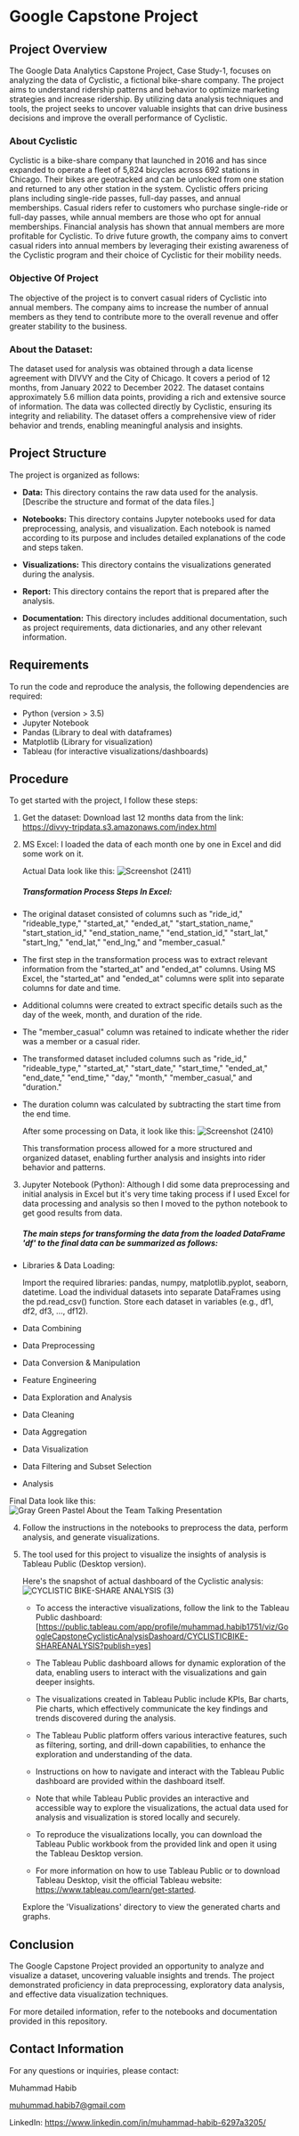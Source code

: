 # Google Capstone Project

## Project Overview

The Google Data Analytics Capstone Project, Case Study-1, focuses on analyzing the data of Cyclistic, a fictional bike-share company. The project aims to understand ridership patterns and behavior to optimize marketing strategies and increase ridership. By utilizing data analysis techniques and tools, the project seeks to uncover valuable insights that can drive business decisions and improve the overall performance of Cyclistic.

### About Cyclistic

Cyclistic is a bike-share company that launched in 2016 and has since expanded to operate a fleet of 5,824 bicycles across 692 stations in Chicago. Their bikes are geotracked and can be unlocked from one station and returned to any other station in the system. Cyclistic offers pricing plans including single-ride passes, full-day passes, and annual memberships. Casual riders refer to customers who purchase single-ride or full-day passes, while annual members are those who opt for annual memberships. Financial analysis has shown that annual members are more profitable for Cyclistic. To drive future growth, the company aims to convert casual riders into annual members by leveraging their existing awareness of the Cyclistic program and their choice of Cyclistic for their mobility needs.

### Objective Of Project
The objective of the project is to convert casual riders of Cyclistic into annual members. The company aims to increase the number of annual members as they tend to contribute more to the overall revenue and offer greater stability to the business.

### About the Dataset:
The dataset used for analysis was obtained through a data license agreement with DIVVY and the City of Chicago.
It covers a period of 12 months, from January 2022 to December 2022.
The dataset contains approximately 5.6 million data points, providing a rich and extensive source of information.
The data was collected directly by Cyclistic, ensuring its integrity and reliability.
The dataset offers a comprehensive view of rider behavior and trends, enabling meaningful analysis and insights.

## Project Structure

The project is organized as follows:

- **Data:** This directory contains the raw data used for the analysis. [Describe the structure and format of the data files.]

- **Notebooks:** This directory contains Jupyter notebooks used for data preprocessing, analysis, and visualization. Each notebook is named according to its purpose and includes detailed explanations of the code and steps taken.


- **Visualizations:** This directory contains the visualizations generated during the analysis. 

- **Report:** This directory contains the report that is prepared after the analysis.

- **Documentation:** This directory includes additional documentation, such as project requirements, data dictionaries, and any other relevant information.

## Requirements

To run the code and reproduce the analysis, the following dependencies are required:

- Python (version > 3.5)
- Jupyter Notebook
- Pandas  (Library to deal with dataframes)
- Matplotlib   (Library for visualization)
- Tableau (for interactive visualizations/dashboards)

## Procedure

To get started with the project, I follow these steps:

1. Get the dataset: Download last 12 months data from the link: https://divvy-tripdata.s3.amazonaws.com/index.html

2. MS Excel: I loaded the data of each month one by one in Excel and did some work on it.
 
   Actual Data look like this:
   ![Screenshot (2411)](https://github.com/renzhezhilu/webp2jpg-online/assets/121312917/30eb9535-79a0-45ad-a30a-2b350d8c8ff8)
   ##### Transformation Process Steps In Excel:
- The original dataset consisted of columns such as "ride_id," "rideable_type," "started_at," "ended_at," "start_station_name," "start_station_id," "end_station_name," "end_station_id," "start_lat," "start_lng," "end_lat," "end_lng," and "member_casual."
- The first step in the transformation process was to extract relevant information from the "started_at" and "ended_at" columns.
Using MS Excel, the "started_at" and "ended_at" columns were split into separate columns for date and time.
- Additional columns were created to extract specific details such as the day of the week, month, and duration of the ride.
- The "member_casual" column was retained to indicate whether the rider was a member or a casual rider.
- The transformed dataset included columns such as "ride_id," "rideable_type," "started_at," "start_date," "start_time," "ended_at," "end_date," "end_time," "day," "month," "member_casual," and "duration."
- The duration column was calculated by subtracting the start time from the end time.

   After some processing on Data, it look like this:
   ![Screenshot (2410)](https://github.com/renzhezhilu/webp2jpg-online/assets/121312917/70b24ba1-fe8a-4a74-82ef-7b05f9638a38)

   This transformation process allowed for a more structured and organized dataset, enabling further analysis and insights into rider behavior and patterns.

3. Jupyter Notebook (Python): Although I did some data preprocessing and initial analysis in Excel but it's very time taking process if I used Excel for data processing and analysis so then I moved to the python notebook to get good results from data.
    ##### The main steps for transforming the data from the loaded DataFrame 'df' to the final data can be summarized as follows:

  - Libraries & Data Loading:
   
    Import the required libraries: pandas, numpy, matplotlib.pyplot, seaborn, datetime.
Load the individual datasets into separate DataFrames using the pd.read_csv() function.
Store each dataset in variables (e.g., df1, df2, df3, ..., df12).
 
  - Data Combining


  - Data Preprocessing


  - Data Conversion & Manipulation

  - Feature Engineering

  - Data Exploration and Analysis

  - Data Cleaning

  - Data Aggregation

  - Data Visualization

  - Data Filtering and Subset Selection

  - Analysis

   Final Data look like this:
   ![Gray Green Pastel About the Team Talking Presentation](https://github.com/renzhezhilu/webp2jpg-online/assets/121312917/58236865-ae63-46d0-96a8-06b71dd4dae8)

4. Follow the instructions in the notebooks to preprocess the data, perform analysis, and generate visualizations.

5. The tool used for this project to visualize the insights of analysis is Tableau Public (Desktop version).
 
   Here's the snapshot of actual dashboard of the Cyclistic analysis:
   ![CYCLISTIC BIKE-SHARE ANALYSIS (3)](https://github.com/Mh-Habib7/DataAnalytics-Profile/assets/121312917/8563b36a-7c2c-455a-a6d2-cc386729bcb6)

    - To access the interactive visualizations, follow the link to the Tableau Public dashboard: [https://public.tableau.com/app/profile/muhammad.habib1751/viz/GoogleCapstoneCyclisticAnalysisDashoard/CYCLISTICBIKE-SHAREANALYSIS?publish=yes]

    - The Tableau Public dashboard allows for dynamic exploration of the data, enabling users to interact with the visualizations and gain deeper insights.

    - The visualizations created in Tableau Public include KPIs, Bar charts, Pie charts, which effectively communicate the key findings and trends discovered during the analysis.

    - The Tableau Public platform offers various interactive features, such as filtering, sorting, and drill-down capabilities, to enhance the exploration and understanding of the data.

    - Instructions on how to navigate and interact with the Tableau Public dashboard are provided within the dashboard itself.

    - Note that while Tableau Public provides an interactive and accessible way to explore the visualizations, the actual data used for analysis and visualization is stored locally and securely.

    - To reproduce the visualizations locally, you can download the Tableau Public workbook from the provided link and open it using the Tableau Desktop version.

    - For more information on how to use Tableau Public or to download Tableau Desktop, visit the official Tableau website: https://www.tableau.com/learn/get-started.

     Explore the 'Visualizations' directory to view the generated charts and graphs.

## Conclusion

The Google Capstone Project provided an opportunity to analyze and visualize a dataset, uncovering valuable insights and trends. The project demonstrated proficiency in data preprocessing, exploratory data analysis, and effective data visualization techniques.

For more detailed information, refer to the notebooks and documentation provided in this repository.

## Contact Information

For any questions or inquiries, please contact:

Muhammad Habib

muhummad.habib7@gmail.com

LinkedIn: https://www.linkedin.com/in/muhammad-habib-6297a3205/

